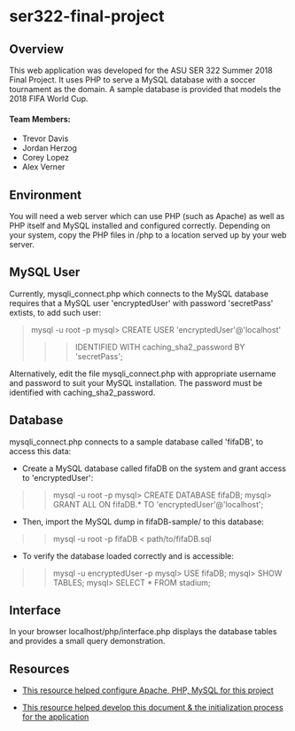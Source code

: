 # ser322-final-project

## Overview
This web application was developed for the ASU SER 322 Summer 2018 Final Project. It uses PHP to serve a MySQL database with a soccer tournament as the domain. A sample database is provided that models the 2018 FIFA World Cup.

#### Team Members:
* Trevor Davis
* Jordan Herzog
* Corey Lopez
* Alex Verner

## Environment
You will need a web server which can use PHP (such as Apache) as well as PHP 
itself and MySQL installed and configured correctly.
Depending on your system, copy the PHP files in /php to a location served up by 
your web server.

## MySQL User
Currently, mysqli_connect.php which connects to the MySQL database requires that
a MySQL user 'encryptedUser' with password 'secretPass' extists, to add such 
user:

> mysql -u root -p
> mysql> CREATE USER 'encryptedUser'@'localhost'
>>> IDENTIFIED WITH caching_sha2_password BY 'secretPass';

Alternatively, edit the file mysqli_connect.php with appropriate username and 
password to suit your MySQL installation. The password must be identified with
caching_sha2_password.

## Database
mysqli_connect.php connects to a sample database called 'fifaDB', to access this data:
* Create a MySQL database called fifaDB on the system and grant access to 'encryptedUser':
>> mysql -u root -p
>> mysql> CREATE DATABASE fifaDB;
>> mysql> GRANT ALL ON fifaDB.* TO 'encryptedUser'@'localhost';
    
* Then, import the MySQL dump in fifaDB-sample/ to this database:
>> mysql -u root -p fifaDB < path/to/fifaDB.sql

* To verify the database loaded correctly and is accessible:
>> mysql -u encryptedUser -p
>> mysql> USE fifaDB;
>> mysql> SHOW TABLES;
>> mysql> SELECT * FROM stadium;

## Interface
In your browser localhost/php/interface.php displays the database tables and 
provides a small query demonstration.

## Resources
* [This resource helped configure Apache, PHP, MySQL for this project](https://www.znetlive.com/blog/how-to-install-apache-php-and-mysql-on-windows-10-machine/)

* [This resource helped develop this document & the initialization process for the application](https://github.com/edlangley/inventory-webapp/)